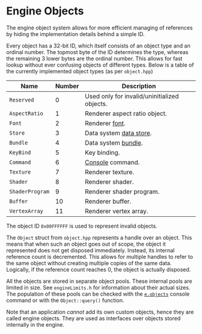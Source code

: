 # Engine Objects

The engine object system allows for more efficient managing of references by
hiding the implementation details behind a simple ID.

Every object has a 32-bit ID, which itself consists of an object type and an
ordinal number. The topmost byte of the ID determines the type, whereas the
remaining 3 lower bytes are the ordinal number. This allows for fast lookup
without ever confusing objects of different types. Below is a table of the
currently implemented object types (as per `object.hpp`)

 Name           | Number | Description
----------------|--------|-------------
`Reserved`      | 0  | Used only for invalid/uninitialized objects.
`AspectRatio`   | 1  | Renderer aspect ratio object.
`Font`          | 2  | Renderer [font].
`Store`         | 3  | Data system [data store].
`Bundle`        | 4  | Data system [bundle].
`KeyBind`       | 5  | Key binding.
`Command`       | 6  | [Console] command.
`Texture`       | 7  | Renderer texture.
`Shader`        | 8  | Renderer shader.
`ShaderProgram` | 9  | Renderer shader program.
`Buffer`        | 10 | Renderer buffer.
`VertexArray`   | 11 | Renderer vertex array.

The object ID `0x00FFFFFF` is used to represent invalid objects.

The `Object` struct from `object.hpp` represents a handle over an object. This
means that when such an object goes out of scope, the object it represented does
not get disposed immediately. Instead, its internal reference count is
decremented. This allows for multiple handles to refer to the same object
without creating multiple copies of the same data. Logically, if the reference
count reaches 0, the object is actually disposed.

All the objects are stored in separate object pools. These internal pools are
limited in size. See `engineLimits.h` for information about their actual sizes.
The population of these pools can be checked with the
[`e.objects`](CONSOLE#eobjects) console command or with the `Object::query()`
function.

Note that an application *cannot* add its own custom objects, hence they are
called engine objects. They are used as interfaces over objects stored
internally in the engine.

[font]: CFN#render-text-fast
[data store]: DATA#data-stores
[bundle]: DATA#bundles
[console]: CONSOLE
